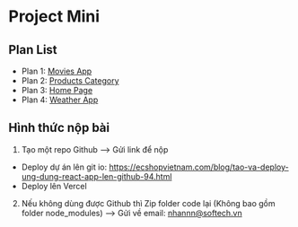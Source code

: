 # Project Mini

## Plan List

- Plan 1: [Movies App](plan-1.md)
- Plan 2: [Products Category](plan-2.md)
- Plan 3: [Home Page](plan-3.md)
- Plan 4: [Weather App](plan-4.md)
## Hình thức nộp bài

1. Tạo một repo Github --> Gửi link để nộp

- Deploy dự án lên git io: https://ecshopvietnam.com/blog/tao-va-deploy-ung-dung-react-app-len-github-94.html
- Deploy lên Vercel

2. Nếu không dùng được Github thì Zip folder code lại (Không bao gồm folder node_modules) --> Gửi về email: nhannn@softech.vn